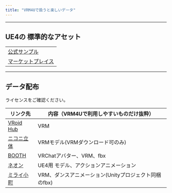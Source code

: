 ```yaml
---
title: "VRM4Uで扱うと楽しいデータ"
---
```



----

## UE4の 標準的なアセット

||
|-|
|[公式サンプル](https://docs.unrealengine.com/ja/Resources/Showcases/index.html)|
|[マーケットプレイス](https://www.unrealengine.com/marketplace/)|

----

## データ配布

ライセンスをご確認ください。

|リンク先|内容（VRM4Uで利用しやすいものだけ抜粋）|
|-|-|
|[VRoid Hub](https://hub.vroid.com/)|VRM|
|[ニコニ立体](https://3d.nicovideo.jp/)|VRMモデル(VRMダウンロード可のみ)|
|[BOOTH](https://booth.pm/ja/browse/3D%E3%83%A2%E3%83%87%E3%83%AB)|VRChatアバター、VRM、fbx|
|[ネオン](http://airtone-vr.com/news/hp0001/index00130000.html)|UE4用 モデル、アクションアニメーション|
|[ミライ小町](https://www.bandainamcostudios.com/works/miraikomachi/dlcguideline.html)|VRM、ダンスアニメーション(Unityプロジェクト同梱のfbx)|


